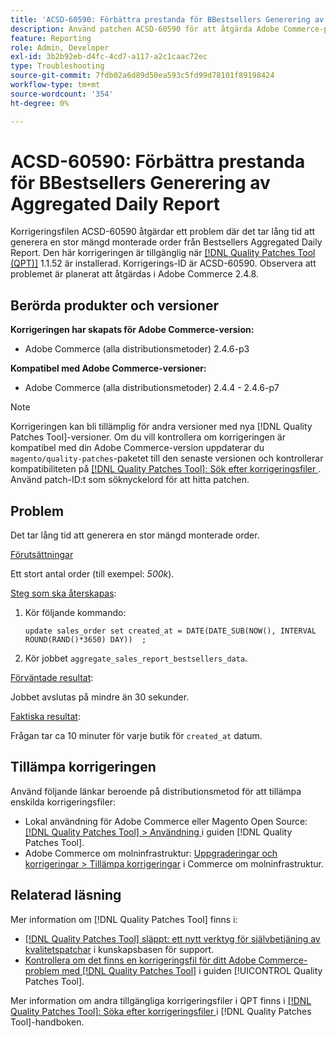 ```yaml
---
title: 'ACSD-60590: Förbättra prestanda för BBestsellers Generering av Aggregated Daily Report'
description: Använd patchen ACSD-60590 för att åtgärda Adobe Commerce-problemet där Bestsellers Aggregated Daily Report tar lång tid att generera för ett stort antal placerade order.
feature: Reporting
role: Admin, Developer
exl-id: 3b2b92eb-d4fc-4cd7-a117-a2c1caac72ec
type: Troubleshooting
source-git-commit: 7fdb02a6d89d50ea593c5fd99d78101f89198424
workflow-type: tm+mt
source-wordcount: '354'
ht-degree: 0%

---
```


# ACSD-60590: Förbättra prestanda för BBestsellers Generering av Aggregated Daily Report

Korrigeringsfilen ACSD-60590 åtgärdar ett problem där det tar lång tid att generera en stor mängd monterade order från Bestsellers Aggregated Daily Report. Den här korrigeringen är tillgänglig när [[!DNL Quality Patches Tool (QPT)]](https://experienceleague.adobe.com/docs/commerce-operations/tools/quality-patches-tool/usage.html) 1.1.52 är installerad. Korrigerings-ID är ACSD-60590. Observera att problemet är planerat att åtgärdas i Adobe Commerce 2.4.8.

## Berörda produkter och versioner

**Korrigeringen har skapats för Adobe Commerce-version:**

* Adobe Commerce (alla distributionsmetoder) 2.4.6-p3

**Kompatibel med Adobe Commerce-versioner:**

* Adobe Commerce (alla distributionsmetoder) 2.4.4 - 2.4.6-p7

>[!NOTE]
>
>Korrigeringen kan bli tillämplig för andra versioner med nya [!DNL Quality Patches Tool]-versioner. Om du vill kontrollera om korrigeringen är kompatibel med din Adobe Commerce-version uppdaterar du `magento/quality-patches`-paketet till den senaste versionen och kontrollerar kompatibiliteten på [[!DNL Quality Patches Tool]: Sök efter korrigeringsfiler ](https://experienceleague.adobe.com/tools/commerce-quality-patches/index.html). Använd patch-ID:t som söknyckelord för att hitta patchen.

## Problem

Det tar lång tid att generera en stor mängd monterade order.

<u>Förutsättningar</u>

Ett stort antal order (till exempel: *500k*).

<u>Steg som ska återskapas</u>:

1. Kör följande kommando:

   `update sales_order set created_at = DATE(DATE_SUB(NOW(), INTERVAL ROUND(RAND()*3650) DAY))  ;`

1. Kör jobbet `aggregate_sales_report_bestsellers_data`.

<u>Förväntade resultat</u>:

Jobbet avslutas på mindre än 30 sekunder.

<u>Faktiska resultat</u>:

Frågan tar ca 10 minuter för varje butik för `created_at` datum.

## Tillämpa korrigeringen

Använd följande länkar beroende på distributionsmetod för att tillämpa enskilda korrigeringsfiler:

* Lokal användning för Adobe Commerce eller Magento Open Source: [[!DNL Quality Patches Tool] > Användning ](/help/tools/quality-patches-tool/usage.md) i guiden [!DNL Quality Patches Tool].
* Adobe Commerce om molninfrastruktur: [Uppgraderingar och korrigeringar > Tillämpa korrigeringar](https://experienceleague.adobe.com/docs/commerce-cloud-service/user-guide/develop/upgrade/apply-patches.html) i Commerce om molninfrastruktur.

## Relaterad läsning

Mer information om [!DNL Quality Patches Tool] finns i:

* [[!DNL Quality Patches Tool] släppt: ett nytt verktyg för självbetjäning av kvalitetspatchar](https://experienceleague.adobe.com/en/docs/commerce-operations/tools/quality-patches-tool/quality-patches-tool-to-self-serve-quality-patches) i kunskapsbasen för support.
* [Kontrollera om det finns en korrigeringsfil för ditt Adobe Commerce-problem med  [!DNL Quality Patches Tool]](/help/tools/quality-patches-tool/patches-available-in-qpt/check-patch-for-magento-issue-with-magento-quality-patches.md) i guiden [!UICONTROL Quality Patches Tool].


Mer information om andra tillgängliga korrigeringsfiler i QPT finns i [[!DNL Quality Patches Tool]: Söka efter korrigeringsfiler ](https://experienceleague.adobe.com/tools/commerce-quality-patches/index.html) i [!DNL Quality Patches Tool]-handboken.
